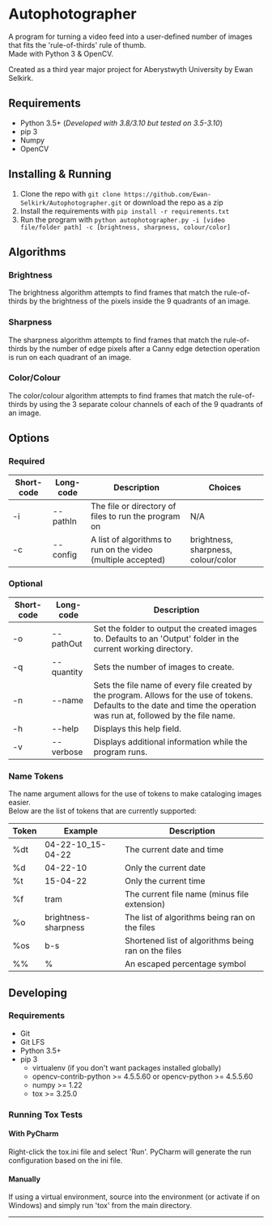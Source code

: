 # Autophotographer
A program for turning a video feed into a user-defined number of images that fits the 'rule-of-thirds' rule of thumb.  \
Made with Python 3 & OpenCV. 

Created as a third year major project for Aberystwyth University by Ewan Selkirk.

## Requirements
- Python 3.5+ (*Developed with 3.8/3.10 but tested on 3.5-3.10*)
- pip 3
- Numpy
- OpenCV

## Installing & Running
1. Clone the repo with `git clone https://github.com/Ewan-Selkirk/Autophotographer.git` or download the repo as a zip
2. Install the requirements with `pip install -r requirements.txt`
3. Run the program with `python autophotographer.py -i [video file/folder path] -c [brightness, sharpness, colour/color]`

## Algorithms
### Brightness
The brightness algorithm attempts to find frames that match the rule-of-thirds by the brightness of the pixels inside
the 9 quadrants of an image.

### Sharpness
The sharpness algorithm attempts to find frames that match the rule-of-thirds by the number of edge pixels after a Canny
edge detection operation is run on each quadrant of an image.

### Color/Colour
The color/colour algorithm attempts to find frames that match the rule-of-thirds by using the 3 separate colour channels 
of each of the 9 quadrants of an image.

## Options
### Required
| Short-code | Long-code | Description                                                  | Choices                             |
|------------|-----------|--------------------------------------------------------------|-------------------------------------|
| -i         | --pathIn  | The file or directory of files to run the program on         | N/A                                 |
| -c         | --config  | A list of algorithms to run on the video (multiple accepted) | brightness, sharpness, colour/color |

### Optional
| Short-code | Long-code  | Description                                                                                                                                                               |
|------------|------------|---------------------------------------------------------------------------------------------------------------------------------------------------------------------------|
| -o         | --pathOut  | Set the folder to output the created images to. Defaults to an 'Output' folder in the current working directory.                                                          |
| -q         | --quantity | Sets the number of images to create.                                                                                                                                      |
| -n         | --name     | Sets the file name of every file created by the program. Allows for the use of tokens. Defaults to the date and time the operation was run at, followed by the file name. |
| -h         | --help     | Displays this help field.                                                                                                                                                 |
| -v         | --verbose  | Displays additional information while the program runs.                                                                                                                   |


### Name Tokens 
The name argument allows for the use of tokens to make cataloging images easier.  \
Below are the list of tokens that are currently supported: 

| Token | Example              | Description                                         |
|-------|----------------------|-----------------------------------------------------|
| %dt   | 04-22-10_15-04-22    | The current date and time                           |
| %d    | 04-22-10             | Only the current date                               |
| %t    | 15-04-22             | Only the current time                               |
| %f    | tram                 | The current file name (minus file extension)        |
| %o    | brightness-sharpness | The list of algorithms being ran on the files       |
| %os   | b-s                  | Shortened list of algorithms being ran on the files |
| %%    | %                    | An escaped percentage symbol                        |

## Developing
### Requirements
- Git
- Git LFS
- Python 3.5+
- pip 3
  - virtualenv (if you don't want packages installed globally)
  - opencv-contrib-python >= 4.5.5.60 or opencv-python >= 4.5.5.60
  - numpy >= 1.22
  - tox >= 3.25.0

### Running Tox Tests
#### With PyCharm
Right-click the tox.ini file and select 'Run'. PyCharm will generate the run configuration based on the ini file. 

#### Manually
If using a virtual environment, source into the environment (or activate if on Windows) and simply run 'tox' from the main directory.

----------

